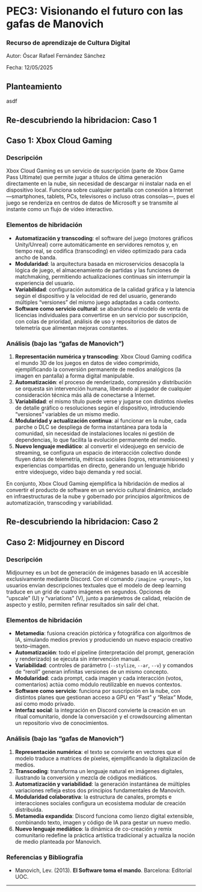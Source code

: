 # PEC3: Visionando el futuro con las gafas de Manovich 

### Recurso de aprendizaje de Cultura Digital 


Autor: Óscar Rafael Fernández Sánchez


Fecha: 12/05/2025



## Planteamiento


asdf


## Re-descubriendo la hibridacion: Caso 1

## Caso 1: Xbox Cloud Gaming

### Descripción
Xbox Cloud Gaming es un servicio de suscripción (parte de Xbox Game Pass Ultimate) que permite jugar a títulos de última generación directamente en la nube, sin necesidad de descargar ni instalar nada en el dispositivo local. Funciona sobre cualquier pantalla con conexión a Internet —smartphones, tablets, PCs, televisores o incluso otras consolas—, pues el juego se renderiza en centros de datos de Microsoft y se transmite al instante como un flujo de vídeo interactivo.

### Elementos de hibridación
- **Automatización y transcoding**: el software del juego (motores gráficos Unity/Unreal) corre automáticamente en servidores remotos y, en tiempo real, se codifica (transcoding) en vídeo optimizado para cada ancho de banda.  
- **Modularidad**: la arquitectura basada en microservicios desacopla la lógica de juego, el almacenamiento de partidas y las funciones de matchmaking, permitiendo actualizaciones continuas sin interrumpir la experiencia del usuario.  
- **Variabilidad**: configuración automática de la calidad gráfica y la latencia según el dispositivo y la velocidad de red del usuario, generando múltiples “versiones” del mismo juego adaptadas a cada contexto.  
- **Software como servicio cultural**: se abandona el modelo de venta de licencias individuales para convertirse en un servicio por suscripción, con colas de prioridad, análisis de uso y repositorios de datos de telemetría que alimentan mejoras constantes.

### Análisis (bajo las “gafas de Manovich”)
1. **Representación numérica y transcoding**: Xbox Cloud Gaming codifica el mundo 3D de los juegos en datos de vídeo comprimido, ejemplificando la conversión permanente de medios analógicos (la imagen en pantalla) a forma digital manipulable.  
2. **Automatización**: el proceso de renderizado, compresión y distribución se orquesta sin intervención humana, liberando al jugador de cualquier consideración técnica más allá de conectarse a Internet.  
3. **Variabilidad**: el mismo título puede verse y jugarse con distintos niveles de detalle gráfico o resoluciones según el dispositivo, introduciendo “versiones” variables de un mismo medio.  
4. **Modularidad y actualización continua**: al funcionar en la nube, cada parche o DLC se despliega de forma instantánea para toda la comunidad, sin necesidad de instalaciones locales ni gestión de dependencias, lo que facilita la evolución permanente del medio.  
5. **Nuevo lenguaje mediático**: al convertir el videojuego en servicio de streaming, se configura un espacio de interacción colectivo donde fluyen datos de telemetría, métricas sociales (logros, retransmisiones) y experiencias compartidas en directo, generando un lenguaje híbrido entre videojuego, vídeo bajo demanda y red social.

En conjunto, Xbox Cloud Gaming ejemplifica la hibridación de medios al convertir el producto de software en un servicio cultural dinámico, anclado en infraestructuras de la nube y gobernado por principios algorítmicos de automatización, transcoding y variabilidad.  



## Re-descubriendo la hibridacion: Caso 2

## Caso 2: Midjourney en Discord

### Descripción
Midjourney es un bot de generación de imágenes basado en IA accesible exclusivamente mediante Discord. Con el comando `/imagine <prompt>`, los usuarios envían descripciones textuales que el modelo de deep learning traduce en un grid de cuatro imágenes en segundos. Opciones de “upscale” (U) y “variations” (V), junto a parámetros de calidad, relación de aspecto y estilo, permiten refinar resultados sin salir del chat.

### Elementos de hibridación
- **Metamedia**: fusiona creación pictórica y fotográfica con algoritmos de IA, simulando medios previos y produciendo un nuevo espacio creativo texto–imagen.  
- **Automatización**: todo el pipeline (interpretación del prompt, generación y renderizado) se ejecuta sin intervención manual.  
- **Variabilidad**: controles de parámetro (`--stylize`, `--ar`, `--v`) y comandos de “reroll” generan infinitas versiones de un mismo concepto.  
- **Modularidad**: cada prompt, cada imagen y cada interacción (votos, comentarios) actúa como módulo reutilizable en nuevos contextos.  
- **Software como servicio**: funciona por suscripción en la nube, con distintos planes que gestionan acceso a GPU en “Fast” y “Relax” Mode, así como modo privado.  
- **Interfaz social**: la integración en Discord convierte la creación en un ritual comunitario, donde la conversación y el crowdsourcing alimentan un repositorio vivo de conocimientos.

### Análisis (bajo las “gafas de Manovich”)
1. **Representación numérica**: el texto se convierte en vectores que el modelo traduce a matrices de píxeles, ejemplificando la digitalización de medios.  
2. **Transcoding**: transforma un lenguaje natural en imágenes digitales, ilustrando la conversión y mezcla de códigos mediáticos.  
3. **Automatización y variabilidad**: la generación instantánea de múltiples variaciones refleja estos dos principios fundamentales de Manovich.  
4. **Modularidad colaborativa**: la estructura de canales, prompts e interacciones sociales configura un ecosistema modular de creación distribuida.  
5. **Metamedia expandida**: Discord funciona como lienzo digital extensible, combinando texto, imagen y código de IA para gestar un nuevo medio.  
6. **Nuevo lenguaje mediático**: la dinámica de co-creación y remix comunitario redefine la práctica artística tradicional y actualiza la noción de medio planteada por Manovich.



### Referencias y Bibliografía

* Manovich, Lev. (2013). **El Software toma el mando**. Barcelona: Editorial UOC. 


----
